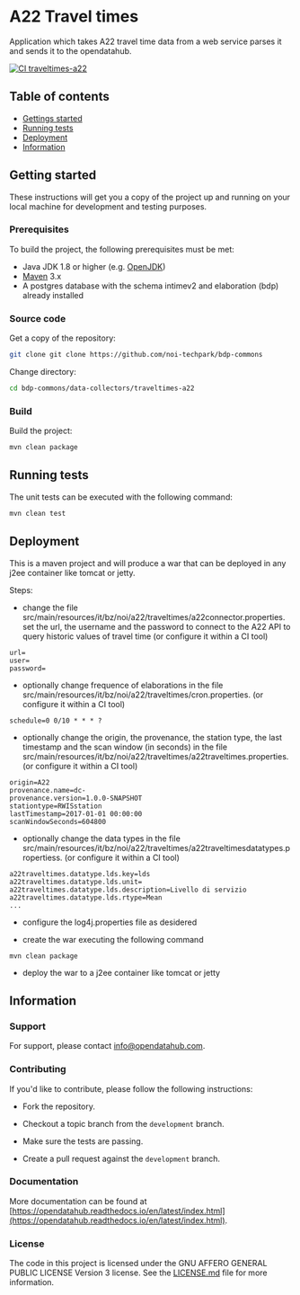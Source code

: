 <!--
SPDX-FileCopyrightText: NOI Techpark <digital@noi.bz.it>

SPDX-License-Identifier: CC0-1.0
-->

# A22 Travel times

Application which takes A22 travel time data from a web service parses it and sends it to the opendatahub.

[![CI traveltimes-a22](https://github.com/noi-techpark/bdp-commons/actions/workflows/ci-traveltimes-a22.yml/badge.svg)](https://github.com/noi-techpark/bdp-commons/actions/workflows/ci-traveltimes-a22.yml)

## Table of contents

- [Gettings started](#getting-started)
- [Running tests](#running-tests)
- [Deployment](#deployment)
- [Information](#information)

## Getting started

These instructions will get you a copy of the project up and running
on your local machine for development and testing purposes.

### Prerequisites

To build the project, the following prerequisites must be met:

- Java JDK 1.8 or higher (e.g. [OpenJDK](https://openjdk.java.net/))
- [Maven](https://maven.apache.org/) 3.x
- A postgres database with the schema intimev2 and elaboration (bdp) already installed

### Source code

Get a copy of the repository:

```bash
git clone git clone https://github.com/noi-techpark/bdp-commons
```

Change directory:

```bash
cd bdp-commons/data-collectors/traveltimes-a22
```

### Build

Build the project:

```bash
mvn clean package
```

## Running tests

The unit tests can be executed with the following command:

```bash
mvn clean test
```

## Deployment

This is a maven project and will produce a war that can be deployed in any j2ee container like tomcat or jetty.

Steps:

* change the file src/main/resources/it/bz/noi/a22/traveltimes/a22connector.properties. set the url, the username and the 
  password to connect to the A22 API to query historic values of travel time (or configure it within a CI tool)
  
```
url=
user=
password=
```

* optionally change frequence of elaborations in the file src/main/resources/it/bz/noi/a22/traveltimes/cron.properties.
  (or configure it within a CI tool)
  
```
schedule=0 0/10 * * * ?
```

* optionally change the origin, the provenance, the station type, the last timestamp and the scan window (in seconds) in the file 
src/main/resources/it/bz/noi/a22/traveltimes/a22traveltimes.properties. (or configure it within a CI tool)
  
```
origin=A22
provenance.name=dc-
provenance.version=1.0.0-SNAPSHOT
stationtype=RWISstation
lastTimestamp=2017-01-01 00:00:00
scanWindowSeconds=604800
```

* optionally change the data types in the file src/main/resources/it/bz/noi/a22/traveltimes/a22traveltimesdatatypes.propertiess.
  (or configure it within a CI tool)
  
```
a22traveltimes.datatype.lds.key=lds
a22traveltimes.datatype.lds.unit=
a22traveltimes.datatype.lds.description=Livello di servizio
a22traveltimes.datatype.lds.rtype=Mean
...
```

* configure the log4j.properties file as desidered

* create the war executing the following command

```
mvn clean package
```

* deploy the war to a j2ee container like tomcat or jetty


## Information

### Support

For support, please contact [info@opendatahub.com](mailto:info@opendatahub.com).

### Contributing

If you'd like to contribute, please follow the following instructions:

- Fork the repository.

- Checkout a topic branch from the `development` branch.

- Make sure the tests are passing.

- Create a pull request against the `development` branch.

### Documentation

More documentation can be found at [https://opendatahub.readthedocs.io/en/latest/index.html](https://opendatahub.readthedocs.io/en/latest/index.html).

### License

The code in this project is licensed under the GNU AFFERO GENERAL PUBLIC LICENSE Version 3 license. See the [LICENSE.md](LICENSE.md) file for more information.
